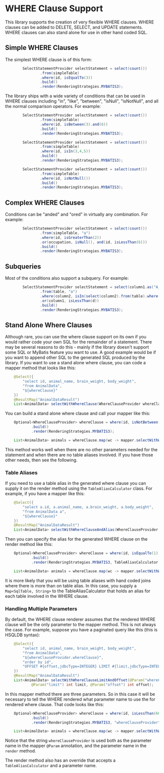 # WHERE Clause Support

This library supports the creation of very flexible WHERE clauses.  WHERE clauses can be added to DELETE, SELECT,
and UPDATE statements.  WHERE clauses can also stand alone for use in other hand coded SQL.

## Simple WHERE Clauses

The simplest WHERE clause is of this form:

```java
        SelectStatementProvider selectStatement = select(count())
                .from(simpleTable)
                .where(id, isEqualTo(3))
                .build()
                .render(RenderingStrategies.MYBATIS3);
```

The library ships with a wide variety of conditions that can be used in WHERE clauses including
"in", "like", "between", "isNull", "isNotNull", and all the normal comparison operators.  For example:

```java
        SelectStatementProvider selectStatement = select(count())
                .from(simpleTable)
                .where(id, isBetween(3).and(6))
                .build()
                .render(RenderingStrategies.MYBATIS3);
```

```java
        SelectStatementProvider selectStatement = select(count())
                .from(simpleTable)
                .where(id, isIn(3,4,5))
                .build()
                .render(RenderingStrategies.MYBATIS3);
```

```java
        SelectStatementProvider selectStatement = select(count())
                .from(simpleTable)
                .where(id, isNotNull())
                .build()
                .render(RenderingStrategies.MYBATIS3);
```

## Complex WHERE Clauses

Conditions can be "anded" and "ored" in virtually any combination. For example:

```java
        SelectStatementProvider selectStatement = select(count())
                .from(simpleTable, "a")
                .where(id, isGreaterThan(2))
                .or(occupation, isNull(), and(id, isLessThan(6)))
                .build()
                .render(RenderingStrategies.MYBATIS3);
```

## Subqueries

Most of the conditions also support a subquery.  For example:

```java
        SelectStatementProvider selectStatement = select(column1.as("A_COLUMN1"), column2)
                .from(table, "a")
                .where(column2, isIn(select(column2).from(table).where(column2, isEqualTo(3))))
                .or(column1, isLessThan(d))
                .build()
                .render(RenderingStrategies.MYBATIS3);
```

## Stand Alone Where Clauses
Although rare, you can use the where clause support on its own if you would rather code your own SQL for the remainder
of a statement. There may be several reasons to do this - mainly if the library doesn't support some SQL or MyBatis
feature you want to use. A good example would be if you want to append other SQL to the generated SQL produced by the
library. If you want to use a stand alone where clause, you can code a mapper method that looks like this:

```java
    @Select({
        "select id, animal_name, brain_weight, body_weight",
        "from AnimalData",
        "${whereClause}"
    })
    @ResultMap("AnimalDataResult")
    List<AnimalData> selectWithWhereClause(WhereClauseProvider whereClause);
```

You can build a stand alone where clause and call your mapper like this:

```java
    Optional<WhereClauseProvider> whereClause = where(id, isNotBetween(10).and(60))
            .build()
            .render(RenderingStrategies.MYBATIS3);

    List<AnimalData> animals = whereClause.map(wc -> mapper.selectWithWhereClause(wc)).orElse(Collections.emptyList());
```
This method works well when there are no other parameters needed for the statement and when there are no table aliases
involved.  If you have those other needs, then see the following.

### Table Aliases
If you need to use a table alias in the generated where clause you can supply it on the render method using the
`TableAliasCalculator` class.  For example, if you have a mapper like this:

```java
    @Select({
        "select a.id, a.animal_name, a.brain_weight, a.body_weight",
        "from AnimalData a",
        "${whereClause}"
    })
    @ResultMap("AnimalDataResult")
    List<AnimalData> selectWithWhereClauseAndAlias(WhereClauseProvider whereClause);
```
Then you can specify the alias for the generated WHERE clause on the render method like this:

```java
    Optional<WhereClauseProvider> whereClause = where(id, isEqualTo(1), or(bodyWeight, isGreaterThan(1.0)))
            .build()
            .render(RenderingStrategies.MYBATIS3, TableAliasCalculator.of(animalData, "a"));

    List<AnimalData> animals = whereClause.map(wc -> mapper.selectWithWhereClauseAndAlias(wc)).orElse(Collections.emptyList());
```
It is more likely that you will be using table aliases with hand coded joins where there is more than on table alias.
In this case, you supply a `Map<SqlTable, String>` to the TableAliasCalculator that holds an alias for each table
involved in the WHERE clause.

### Handling Multiple Parameters
By default, the WHERE clause renderer assumes that the rendered WHERE clause will be the only parameter to the mapper
method. This is not always the case. For example, suppose you have a paginated query like this (this is HSQLDB syntax):

```java
    @Select({
        "select id, animal_name, brain_weight, body_weight",
        "from AnimalData",
        "${whereClauseProvider.whereClause}",
        "order by id",
        "OFFSET #{offset,jdbcType=INTEGER} LIMIT #{limit,jdbcType=INTEGER}"
    })
    @ResultMap("AnimalDataResult")
    List<AnimalData> selectWithWhereClauseLimitAndOffset(@Param("whereClauseProvider") WhereClauseProvider whereClause,
            @Param("limit") int limit, @Param("offset") int offset);
```

In this mapper method there are three parameters.  So in this case it will be necessary to tell the WHERE rendered what
parameter name to use the for rendered where clause.  That code looks like this:

```java
    Optional<WhereClauseProvider> whereClause = where(id, isLessThan(60))
            .build()
            .render(RenderingStrategies.MYBATIS3, "whereClauseProvider");

    List<AnimalData> animals = whereClause.map(wc -> mapper.selectWithWhereClauseLimitAndOffset(wc, 5, 15)).orElse(Collections.emptyList());
```
Notice that the string `whereClauseProvider` is used both as the parameter name in the mapper `@Param` annotation,
and the parameter name in the `render` method.

The render method also has an override that accepts a `TableAliasCalculator` and a parameter name.
